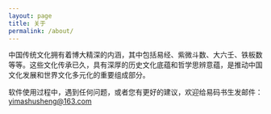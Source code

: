 ```yaml
---
layout: page
title: 关于
permalink: /about/
---
```

中国传统文化拥有着博大精深的内涵，其中包括易经、紫微斗数、大六壬、铁板数等等。这些文化传承已久，具有深厚的历史文化底蕴和哲学思辨意蕴，是推动中国文化发展和世界文化多元化的重要组成部分。



软件使用过程中，遇到任何问题，或者您有更好的建议，欢迎给易码书生发邮件：<yimashusheng@163.com>

